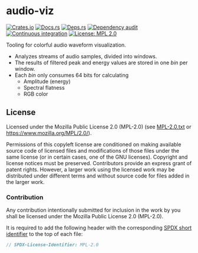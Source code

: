 <!-- SPDX-FileCopyrightText: The audio-viz authors -->
<!-- SPDX-License-Identifier: MPL-2.0 -->

# audio-viz

[![Crates.io](https://img.shields.io/crates/v/audio-viz.svg)](https://crates.io/crates/audio-viz)
[![Docs.rs](https://docs.rs/audio-viz/badge.svg)](https://docs.rs/audio-viz)
[![Deps.rs](https://deps.rs/repo/github/uklotzde/audio-viz/status.svg)](https://deps.rs/repo/github/uklotzde/audio-viz)
[![Dependency audit](https://github.com/uklotzde/audio-viz/actions/workflows/dependency-audit.yaml/badge.svg)](https://github.com/uklotzde/audio-viz/actions/workflows/dependency-audit.yaml)
[![Continuous integration](https://github.com/uklotzde/audio-viz/actions/workflows/test.yaml/badge.svg)](https://github.com/uklotzde/audio-viz/actions/workflows/test.yaml)
[![License: MPL 2.0](https://img.shields.io/badge/License-MPL_2.0-brightgreen.svg)](https://opensource.org/licenses/MPL-2.0)

Tooling for colorful audio waveform visualization.

- Analyzes streams of audio samples, divided into windows.
- The results of filtered peak and energy values are stored in one _bin_ per window.
- Each _bin_ only consumes 64 bits for calculating
  - Amplitude (energy)
  - Spectral flatness
  - RGB color

## License

Licensed under the Mozilla Public License 2.0 (MPL-2.0) (see [MPL-2.0.txt](LICENSES/MPL-2.0.txt) or
<https://www.mozilla.org/MPL/2.0/>).

Permissions of this copyleft license are conditioned on making available source code of licensed
files and modifications of those files under the same license (or in certain cases, one of the GNU
licenses). Copyright and license notices must be preserved. Contributors provide an express grant of
patent rights. However, a larger work using the licensed work may be distributed under different
terms and without source code for files added in the larger work.

### Contribution

Any contribution intentionally submitted for inclusion in the work by you shall be licensed under
the Mozilla Public License 2.0 (MPL-2.0).

It is required to add the following header with the corresponding
[SPDX short identifier](https://spdx.dev/ids/) to the top of each file:

```rust
// SPDX-License-Identifier: MPL-2.0
```

